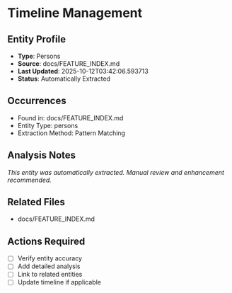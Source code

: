 # Timeline Management

## Entity Profile
- **Type**: Persons
- **Source**: docs/FEATURE_INDEX.md
- **Last Updated**: 2025-10-12T03:42:06.593713
- **Status**: Automatically Extracted

## Occurrences
- Found in: docs/FEATURE_INDEX.md
- Entity Type: persons
- Extraction Method: Pattern Matching

## Analysis Notes
*This entity was automatically extracted. Manual review and enhancement recommended.*

## Related Files
- docs/FEATURE_INDEX.md

## Actions Required
- [ ] Verify entity accuracy
- [ ] Add detailed analysis
- [ ] Link to related entities
- [ ] Update timeline if applicable
